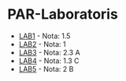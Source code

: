 # PAR-Laboratoris

- [LAB1](/LAB1) - Nota: 1.5
- [LAB2](/LAB2) - Nota: 1
- [LAB3](/LAB3) - Nota: 2.3 A
- [LAB4](/LAB4) - Nota: 1.3 C
- [LAB5](/LAB5) - Nota: 2 B
